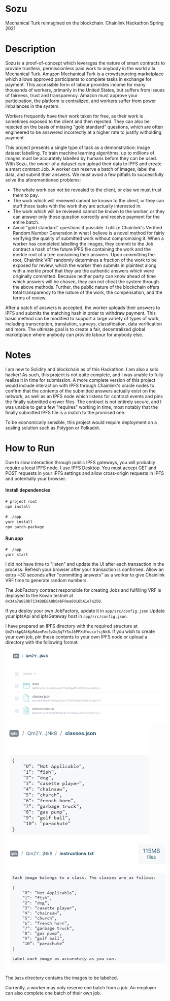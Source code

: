 # Sozu

Mechanical Turk reimagined on the blockchain. Chainlink Hackathon Spring 2021

# Description

Sozu is a proof-of-concept which leverages the nature of smart contracts to provide trustless, permissionless paid work to anybody in the world a la Mechanical Turk.
Amazon Mechanical Turk is a crowdsourcing marketplace which allows approved participants to complete tasks in exchange for payment. This accessible form of labour provides income for many thousands of workers, primarily in the United States, but suffers from issues of fairness, trust and transparency. Amazon must approve your participation, the platform is centralized, and workers suffer from power imbalances in the system.

Workers frequently have their work taken for free, as their work is sometimes exposed to the client and then rejected. They can also be rejected on the basis of missing "gold standard" questions, which are often engineered to be answered incorrectly at a higher rate to justify witholding payment.

This project presents a single type of task as a demonstration: Image dataset labelling. To train machine learning algorithms, up to millions of images must be accurately labelled by humans before they can be used. With Sozu, the owner of a dataset can upload their data to IPFS and create a smart contract Job. A worker can reserve a batch of images, label the data, and submit their answers.
We must avoid a few pitfalls to successfully solve the aforementioned problems:

-   The whole work can not be revealed to the client, or else we must trust them to pay.
-   The work which will reviewed cannot be known to the client, or they can stuff those tasks with the work they are actually interested in.
-   The work which will be reviewed cannot be known to the worker, or they can answer only those question correctly and receive payment for the entire batch.
-   Avoid "gold standard" questions if possible.
    I utilize Chainlink's Verified Random Number Generation in what I believe is a novel method for fairly verifying the quality of submitted work without compromising it. When a worker has completed labelling the images, they commit to the Job contract a hash of the future IPFS file containing the work and the merkle root of a tree containing their answers. Upon committing the root, Chainlink VRF randomly determines a fraction of the work to be exposed for review, which the worker then submits in plaintext along with a merkle proof that they are the authentic answers which were originally committed. Because neither party can know ahead of time which answers will be chosen, they can not cheat the system through the above methods. Further, the public nature of the blockchain offers total transparency to the nature of the work, the compensation, and the terms of review.

After a batch of answers is accepted, the worker uploads their answers to IPFS and submits the matching hash in order to withdraw payment.
This basic method can be modified to support a large variety of types of work, including transcription, translation, surveys, classification, data verification and more. The ultimate goal is to create a fair, decentralized global marketplace where anybody can provide labour for anybody else.

# Notes

I am new to Solidity and blockchain as of this Hackathon. I am also a solo hacker! As such, this project is not quite complete, and I was unable to fully realize it in time for submission. A more complete version of this project would include interaction with IPFS through Chainlink's oracle nodes to confirm that the contents of the submitted answers actually exist on the network, as well as an IPFS node which listens for contract events and pins the finally submitted answer files. The contract is not entirely secure, and I was unable to get a few "requires" working in time, most notably that the finally submitted IPFS file is a match to the promised one.

To be economically sensible, this project would require deployment on a scaling solution such as Polygon or Polkadot.

# How to Run

Due to slow interaction through public IPFS gateways, you will probably require a local IPFS node. I use IPFS Desktop. You must accept GET and POST requests in your IPFS settings and allow cross-origin requests in IPFS and potentially your browser.

#### Install dependencies

```
# project root
npm install

# ./app
yarn install
npx patch-package
```

#### Run app

```
# ./app
yarn start
```

I did not have time to "listen" and update the UI after each transaction in the process. Refresh your browser after your transaction is confirmed. Allow an extra ~30 seconds after "committing answers" as a worker to give Chainlink VRF time to generate random numbers.

The JobFactory contract responsible for creating Jobs and fulfilling VRF is deployed to the Kovan testnet at `0x34a7a029b7134B0E8A8b0ebF0ea8016bA1e7a250`.

If you deploy your own JobFactory, update it in `app/src/config.json`
Update your ipfsApi and ipfsGateway host in `app/src/config.json`.

I have prepared an IPFS directory with the required structure at `QmZYxkpQAtKpRdamFzoEzXq8q7Y5oJ6PPXUfoucxfsjNk8`. If you wish to create your own job, pin these contents to your own IPFS node or upload a directory with the following format:

<img src=https://github.com/NicWickman/Sozu/blob/master/images/ipfs_dir.png/>
<img src=https://github.com/NicWickman/Sozu/blob/master/images/classes.png/>
<img src=https://github.com/NicWickman/Sozu/blob/master/images/instructions.png/>

The `Data` directory contains the images to be labelled.

Currently, a worker may only reserve one batch from a job. An employer can also complete one batch of their own job.
